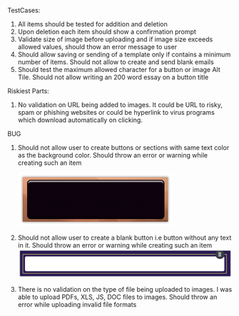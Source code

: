 
TestCases:

1) All items should be tested for addition and deletion
2) Upon deletion each item should show a confirmation prompt
3) Validate size of image before uploading and if image size exceeds allowed values, should thow an error message to user
4) Should allow saving or sending of a template only if contains a minimum number of items. Should not allow to create and send blank emails
5) Should test the maximum allowed character for a button or image Alt Tile. Should not allow writing an 200 word essay on a button title

Riskiest Parts:

1) No validation on URL being added to images. It could be URL to risky, spam or phishing websites or could be hyperlink to virus programs which download automatically on clicking.

 

BUG
1) Should not allow user to create buttons or sections with same text color as the background color. Should throw an error or warning while creating such an item
   
   ![Alt text](/img/sameBgTxtColor.png?raw=true "Title")


2) Should not allow user to create a blank button i.e button without any text in it. Should throw an error or warning while creating such an item
 ![Alt text](/img/blankButton.png?raw=true "Title")

3) There is no validation on the type of file being uploaded to images. I was able to upload PDFs, XLS, JS, DOC files to images. Should throw an error while uploading invalid file formats
